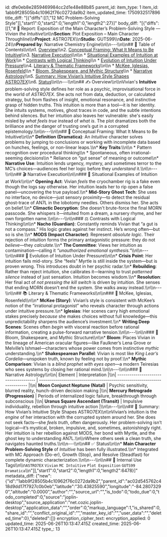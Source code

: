 id: dfe0eb8e2859469984cc2d1e48e88b85
parent_id: 
item_type: 1
item_id: 1abb9f28505b4c10962f76c0272da9b2
item_updated_time: 1750932517896
title_diff: "[{\"diffs\":[[1,\"12 MC Problem-Solving Style\"]],\"start1\":0,\"start2\":0,\"length1\":0,\"length2\":27}]"
body_diff: "[{\"diffs\":[[1,\"# 📘 Report: Exposition of the Main Character’s Problem-Solving Style — *Vivian the Intuitive*\\\n\\\n**Section**: Plot Exposition – Main Character Throughline\\\n**Project**: ASTRO7EX\\\n**Studio**: GUTS99\\\n**Date**: 2025-06-24\\\n**Prepared by**: Narrative Chemistry Engine\\\n\\\n---\\\n\\\n## 📓 Table of Contents\\\n\\\n1. [Overview](#overview)\\\n2. [Conceptual Framing: What It Means to Be Intuitive](#conceptual-framing-what-it-means-to-be-intuitive)\\\n3. [Narrative Execution](#narrative-execution)\\\n\\\n   * [Situational Examples of Intuition at Work](#situational-examples-of-intuition-at-work)\\\n   * [Contrasts with Logical Thinking](#contrasts-with-logical-thinking)\\\n   * [Evolution of Intuition Under Pressure](#evolution-of-intuition-under-pressure)\\\n4. [Literary & Thematic Frameworks](#literary--thematic-frameworks)\\\n\\\n   * [McKee, Iglesias, Rosenfeld](#mckee-iglesias-rosenfeld)\\\n   * [Bloom, Shakespeare, and Mythic Structure](#bloom-shakespeare-and-mythic-structure)\\\n   * [Narrative Astrology](#narrative-astrology)\\\n5. [Summary: How Vivian’s Intuitive Style Shapes ASTRO7EX](#summary-how-vivians-intuitive-style-shapes-astro7ex)\\\n6. [Status](#status)\\\n\\\n---\\\n\\\n## ✍️ Overview\\\n\\\nVivian's **Intuitive** problem-solving style defines her role as a psychic, improvisational force in the world of *ASTRO7EX*. She acts not from data, deduction, or calculated strategy, but from flashes of insight, emotional resonance, and instinctive grasp of hidden truths. This intuition is more than a tool—it is her identity. She intuits systems, motives, ghost traces in code, and the subtle intentions behind silences. But her intuition also leaves her vulnerable: she's easily misled by *what feels true* instead of *what is*. The plot dramatizes both the brilliance and the danger of trusting one’s gut in a corrupted epistemology.\\\n\\\n---\\\n\\\n## 🧠 Conceptual Framing: What It Means to Be Intuitive\\\n\\\n* **Definition (Dramatica)**: An *Intuitive* character solves problems by jumping to conclusions or working with incomplete data based on hunches, feelings, or non-linear leaps.\\\n* **Key Traits**:\\\n\\\n  * Pattern recognition over procedural thinking\\\n  * Spontaneous, often irrational-seeming decisions\\\n  * Reliance on “gut sense” of meaning or outcome\\\n* **Narrative Use**: Intuition lends urgency, mystery, and sometimes terror to the MC’s choices—audiences feel her logic before they *understand* it.\\\n\\\n---\\\n\\\n## 🎬 Narrative Execution\\\n\\\n### 🌌 Situational Examples of Intuition at Work\\\n\\\n* **Opening Act**: Vivian *feels* the cryochamber rig is a fake even though the logs say otherwise. Her intuition leads her to rip open a false panel—uncovering the true payload.\\\n* **Mid-Story Ghost Tech**: She uses no interface, no device—just sensory proximity—to detect the residual ghost-trace of AN7L in the lobotomy needles. Others dismiss her. She acts on belief.\\\n* **Climactic Decryption**: She doesn't brute-force the final MORN passcode. She whispers it—intuited from a dream, a nursery rhyme, and her own forgotten name.\\\n\\\n---\\\n\\\n### ⚖️ Contrasts with Logical Thinking\\\n\\\n* **Nacho (Guardian)**: Constantly reminds Vivian that “a gut is not a compass.” His logic grates against her instinct. He’s wrong often—but so is she.\\\n* **MODS (Impact Character)**: Represent *absolute logic*. Their rejection of intuition forms the primary antagonistic pressure: they do not *believe*—they *calculate*.\\\n* **The Committee**: Views her intuition as contamination—calling it *“unauthorized emotional synthesis.”*\\\n\\\n---\\\n\\\n### 🧨 Evolution of Intuition Under Pressure\\\n\\\n* **Crisis Point**: Her intuition fails mid-story. She “feels” Myrtle is still inside the system—but is proven wrong. This introduces doubt in her psychic radar.\\\n* **Rebuilding**: Rather than reject intuition, she calibrates it—learning to trust *patterned silence* instead of just sensation. Intuition becomes wisdom.\\\n* **Resolution**: Her final act of *not pressing the kill switch* is driven by intuition. She senses that ending MORN doesn’t end the system. She walks away instead.\\\n\\\n---\\\n\\\n## 📚 Literary & Thematic Frameworks\\\n\\\n### 🧱 McKee, Iglesias, Rosenfeld\\\n\\\n* **McKee (Story)**: Vivian’s style is consistent with McKee’s notion of the “irrational protagonist” who reveals character through actions under intuitive pressure.\\\n* **Iglesias**: Her scenes carry high emotional stakes precisely *because* she makes choices without full knowledge—this unpredictability sharpens the audience’s investment.\\\n* **Writing Deep Scenes**: Scenes often *begin* with visceral reaction before rational information, creating a pulse-forward narrative tension.\\\n\\\n---\\\n\\\n### 📖 Bloom, Shakespeare, and Mythic Structure\\\n\\\n* **Bloom**: Places Vivian in the lineage of American oracular figures—like Faulkner’s Lena Grove or Melville’s Ishmael—characters whose power comes from instinctive *mythic* understanding.\\\n* **Shakespearean Parallel**: Vivian is most like *King Lear’s Cordelia*—unspoken truth, known by feeling not by proof.\\\n* **Mythic Comparison**: Vivian is a *blind prophet with eyes open*—a modern Teiresias who sees systems by closing her rational mind.\\\n\\\n---\\\n\\\n### 🌠 Narrative Astrology\\\n\\\n| Element                               | Interpretation                                                           |\\\n| ------------------------------------- | ------------------------------------------------------------------------ |\\\n| **Moon Conjunct Neptune (Natal)**     | Psychic sensitivity, blurred reality, hunch-driven decision making       |\\\n| **Mercury Retrograde (Progression)**  | Periods of internalized logic failure, breakthrough through subconscious |\\\n| **Uranus Square Ascendant (Transit)** | Impulsive individuality, rebellion through intuitive action              |\\\n\\\n---\\\n\\\n## 🎯 Summary: How Vivian’s Intuitive Style Shapes ASTRO7EX\\\n\\\nVivian’s intuition is the *engine* of her interaction with the corrupted system around her. She does not seek facts—she *feels truth*, often dangerously. Her problem-solving isn’t logical—it’s mystical, broken, impulsive, and, sometimes, astonishingly right. Her intuition is her rebellion against MODS, her bond with Myrtle, and the ghost key to understanding AN7L.\\\n\\\nWhere others seek a clean truth, she navigates haunted truths.\\\n\\\n---\\\n\\\n## ✅ Status\\\n\\\n* **Main Character Problem-Solving Style** of *Intuitive* has been fully illustrated.\\\n* Integrated with MC Approach (Do-er), Growth (Stop), and Resolve (Steadfast) for complete dynamic characterization.\\\n\\\n---\\\n\\\n## 🧪 Internal Use Tags\\\n\\\n`ASTRO7EX` `Vivian` `MC Intuitive` `Plot Exposition` `GUTS99` `Dramatica`\\\n\"]],\"start1\":0,\"start2\":0,\"length1\":0,\"length2\":6478}]"
metadata_diff: {"new":{"id":"1abb9f28505b4c10962f76c0272da9b2","parent_id":"ac02d545762c418d9dd17f7927c0b0eb","latitude":"30.43825590","longitude":"-84.28073290","altitude":"0.0000","author":"","source_url":"","is_todo":0,"todo_due":0,"todo_completed":0,"source":"joplin-desktop","source_application":"net.cozic.joplin-desktop","application_data":"","order":0,"markup_language":1,"is_shared":0,"share_id":"","conflict_original_id":"","master_key_id":"","user_data":"","deleted_time":0},"deleted":[]}
encryption_cipher_text: 
encryption_applied: 0
updated_time: 2025-06-26T10:13:47.415Z
created_time: 2025-06-26T10:13:47.415Z
type_: 13